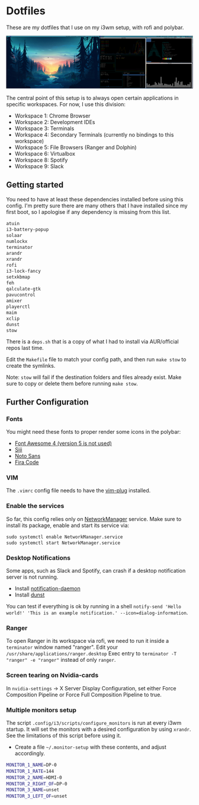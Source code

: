# Dotfiles

These are my dotfiles that I use on my i3wm setup, with rofi and polybar.

![Desktop Picture](imgs/rmc-desktop.png "Desktop Picture")

The central point of this setup is to always open certain applications in specific workspaces. For now, I use this division:

- Workspace 1: Chrome Browser
- Workspace 2: Development IDEs
- Workspace 3: Terminals
- Workspace 4: Secondary Terminals (currently no bindings to this workspace)
- Workspace 5: File Browsers (Ranger and Dolphin)
- Workspace 6: Virtualbox
- Workspace 8: Spotify
- Workspace 9: Slack

## Getting started

You need to have at least these dependencies installed before using this config. I'm pretty sure there are many others that I have installed since my first boot, so I apologise if any dependency is missing from this list.

```
atuin
i3-battery-popup
solaar
numlockx
terminator
arandr
xrandr
rofi
i3-lock-fancy
setxkbmap
feh
qalculate-gtk
pavucontrol
amixer
playerctl
maim
xclip
dunst
stow
```

There is a `deps.sh` that is a copy of what I had to install via AUR/official repos last time.

Edit the `Makefile` file to match your config path, and then run `make stow` to create the symlinks.

Note: `stow` will fail if the destination folders and files already exist. Make sure to copy or delete them before running `make stow`.

## Further Configuration

### Fonts

You might need these fonts to proper render some icons in the polybar:

- [Font Awesome 4 (version 5 is not used)](https://aur.archlinux.org/packages/ttf-font-awesome-4/)
- [Siji](https://aur.archlinux.org/packages/siji-git)
- [Noto Sans](https://www.archlinux.org/packages/extra/any/noto-fonts/)
- [Fira Code](https://www.archlinux.org/packages/community/any/ttf-fira-code/)

### VIM
The `.vimrc` config file needs to have the [vim-plug](https://github.com/junegunn/vim-plug) installed.

### Enable the services
So far, this config relies only on [NetworkManager](https://wiki.archlinux.org/index.php?title=NetworkManager) service. Make sure to install its package, enable and start its service via:

```
sudo systemctl enable NetworkManager.service
sudo systemctl start NetworkManager.service
```

### Desktop Notifications
Some apps, such as Slack and Spotify, can crash if a desktop notification server is not running.
- Install [notification-daemon](https://www.archlinux.org/packages/?name=notification-daemon)
- Install [dunst](https://www.archlinux.org/packages/?name=dunst)

You can test if everything is ok by running in a shell `notify-send 'Hello world!' 'This is an example notification.' --icon=dialog-information`.

### Ranger
To open Ranger in its workspace via rofi, we need to run it inside a `terminator` window named "ranger". Edit your `/usr/share/applications/ranger.desktop` Exec entry to `terminator -T "ranger" -e "ranger"` instead of only `ranger`.

### Screen tearing on Nvidia-cards
In `nvidia-settings` -> X Server Display Configuration, set either Force Composition Pipeline or Force Full Composition Pipeline to true.

### Multiple monitors setup
The script `.config/i3/scripts/configure_monitors` is run at every i3wm startup. It will set the monitors with a desired configuration by using `xrandr`. See the limitations of this script before using it.
- Create a file `~/.monitor-setup` with these contents, and adjust accordingly.

```bash
MONITOR_1_NAME=DP-0
MONITOR_1_RATE=144
MONITOR_2_NAME=HDMI-0
MONITOR_2_RIGHT_OF=DP-0
MONITOR_3_NAME=unset
MONITOR_3_LEFT_OF=unset
``` 
